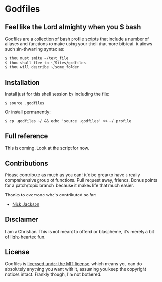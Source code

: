 # Godfiles
## Feel like the Lord almighty when you $ bash

Godfiles are a collection of bash profile scripts that include a number of aliases and functions to make using your shell that more biblical. It allows such sin-thwarting syntax as:

```bash
$ thou must smite ~/test_file
$ thou shall flee to ~/Sites/godfiles
$ thou will describe ~/some_folder
```

## Installation

Install just for this shell session by including the file:

    $ source .godfiles

Or install permanently:

    $ cp .godfiles ~/ && echo 'source .godfiles' >> ~/.profile
  
## Full reference

This is coming. Look at the script for now.

## Contributions

Please contribute as much as you can! It'd be great to have a really comprehensive group of functions. Pull request away, friends. Bonus points for a patch/topic branch, because it makes life that much easier.

Thanks to everyone who's contributed so far:

* [Nick Jackson](https://github.com/jacksonj04)

## Disclaimer

I am a Christian. This is not meant to offend or blaspheme, it's merely a bit of light-hearted fun.

## License

Godfiles is [licensed under the MIT license](http://www.opensource.org/licenses/MIT), which means you can do absolutely anything you want with it, assuming you keep the copyright notices intact. Frankly though, I'm not bothered.